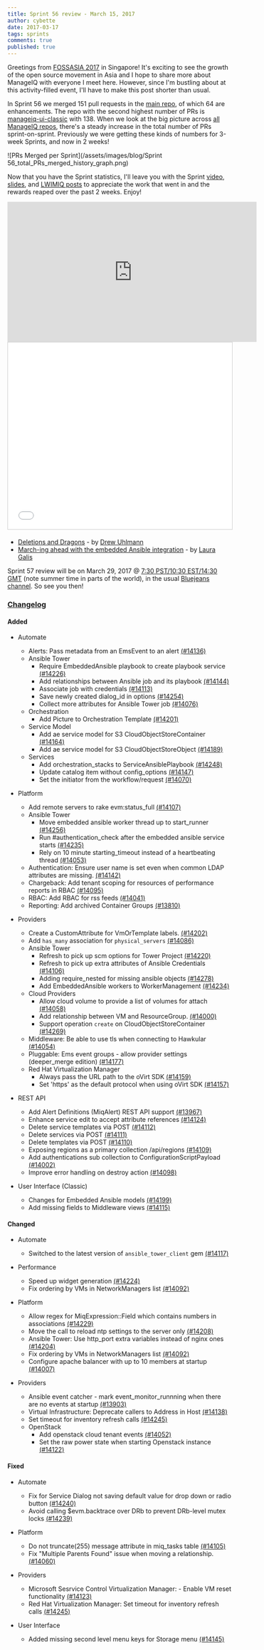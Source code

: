 ```yaml
---
title: Sprint 56 review - March 15, 2017
author: cybette
date: 2017-03-17
tags: sprints
comments: true
published: true
---
```


Greetings from [FOSSASIA 2017](http://2017.fossasia.org/) in Singapore! It's exciting to see the growth of the open source movement in Asia and I hope to share more about ManageIQ with everyone I meet here. However, since I'm bustling about at this activity-filled event, I'll have to make this post shorter than usual.

In Sprint 56 we merged 151 pull requests in the [main repo](https://github.com/manageiq/manageiq), of which 64 are enhancements. The repo with the second highest number of PRs is [manageiq-ui-classic](https://github.com/manageiq/manageiq-ui-classic) with 138. When we look at the big picture across [all ManageIQ repos](https://github.com/manageiq), there's a steady increase in the total number of PRs sprint-on-sprint. Previously we were getting these kinds of numbers for 3-week Sprints, and now in 2 weeks!

![PRs Merged per Sprint](/assets/images/blog/Sprint 56_total_PRs_merged_history_graph.png)

Now that you have the Sprint statistics, I'll leave you with the Sprint [video](https://www.youtube.com/watch?v=NnQs9Mbw3DM), [slides](https://www.slideshare.net/ManageIQ/sprint-56), and [LWIMIQ posts](http://manageiq.org/blog/tags/LWIMIQ/) to appreciate the work that went in and the rewards reaped over the past 2 weeks. Enjoy!

<iframe width="560" height="315" src="https://www.youtube.com/embed/NnQs9Mbw3DM" frameborder="0" allowfullscreen></iframe>

<iframe src="//www.slideshare.net/slideshow/embed_code/key/dwttWsIjCqd85g" width="510" height="420" frameborder="0" marginwidth="0" marginheight="0" scrolling="no" style="border:1px solid #CCC; border-width:1px; margin-bottom:5px; max-width: 100%;" allowfullscreen> </iframe>

* [Deletions and Dragons](/blog/2017/03/deletions-and-dragons/) - by [Drew Uhlmann](https://github.com/d-m-u) 
* [March-ing ahead with the embedded Ansible integration](/blog/2017/03/marching-ahead-embedded-ansible/) - by [Laura Galis](https://github.com/lgalis)

Sprint 57 review will be on March 29, 2017 @ [7:30 PST/10:30 EST/14:30 GMT](https://www.timeanddate.com/worldclock/fixedtime.html?msg=ManageIQ+Sprint+57+review&iso=20170329T1430) (note summer time in parts of the world), in the usual [Bluejeans channel](https://bluejeans.com/5927041376/). So see you then!

### [Changelog](https://github.com/ManageIQ/manageiq/blob/master/CHANGELOG.md)

#### Added

- Automate
  - Alerts: Pass metadata from an EmsEvent to an alert [(#14136)](https://github.com/ManageIQ/manageiq/pull/14136)
  - Ansible Tower
    - Require EmbeddedAnsible playbook to create playbook service [(#14226)](https://github.com/ManageIQ/manageiq/pull/14226)
    - Add relationships between Ansible job and its playbook [(#14144)](https://github.com/ManageIQ/manageiq/pull/14144)
    - Associate job with credentials [(#14113)](https://github.com/ManageIQ/manageiq/pull/14113)
    - Save newly created dialog_id in options [(#14254)](https://github.com/ManageIQ/manageiq/pull/14254)
    - Collect more attributes for Ansible Tower job [(#14076)](https://github.com/ManageIQ/manageiq/pull/14076)
  - Orchestration
    - Add Picture to Orchestration Template [(#14201)](https://github.com/ManageIQ/manageiq/pull/14201)
  - Service Model
    - Add ae service model for S3 CloudObjectStoreContainer [(#14164)](https://github.com/ManageIQ/manageiq/pull/14164)
    - Add ae service model for S3 CloudObjectStoreObject [(#14189)](https://github.com/ManageIQ/manageiq/pull/14189)
  - Services
    - Add orchestration_stacks to ServiceAnsiblePlaybook [(#14248)](https://github.com/ManageIQ/manageiq/pull/14248)
    - Update catalog item without config_options [(#14147)](https://github.com/ManageIQ/manageiq/pull/14147)
    - Set the initiator from the workflow/request [(#14070)](https://github.com/ManageIQ/manageiq/pull/14070)

- Platform
  - Add remote servers to rake evm:status_full [(#14107)](https://github.com/ManageIQ/manageiq/pull/14107)
  - Ansible Tower
    - Move embedded ansible worker thread up to start_runner [(#14256)](https://github.com/ManageIQ/manageiq/pull/14256)
    - Run #authentication_check after the embedded ansible service starts [(#14235)](https://github.com/ManageIQ/manageiq/pull/14235)
    - Rely on 10 minute starting_timeout instead of a heartbeating thread [(#14053)](https://github.com/ManageIQ/manageiq/pull/14053)
  - Authentication: Ensure user name is set even when common LDAP attributes are missing. [(#14142)](https://github.com/ManageIQ/manageiq/pull/14142)
  - Chargeback: Add tenant scoping for resources of performance reports in RBAC [(#14095)](https://github.com/ManageIQ/manageiq/pull/14095)
  - RBAC: Add RBAC for rss feeds [(#14041)](https://github.com/ManageIQ/manageiq/pull/14041)
  - Reporting: Add archived Container Groups [(#13810)](https://github.com/ManageIQ/manageiq/pull/13810)

- Providers
  - Create a CustomAttribute for VmOrTemplate labels. [(#14202)](https://github.com/ManageIQ/manageiq/pull/14202)
  - Add `has_many` association for `physical_servers` [(#14086)](https://github.com/ManageIQ/manageiq/pull/14086)
  - Ansible Tower
    - Refresh to pick up scm options for Tower Project [(#14220)](https://github.com/ManageIQ/manageiq/pull/14220)
    - Refresh to pick up extra attributes of Ansible Credentials [(#14106)](https://github.com/ManageIQ/manageiq/pull/14106)
    - Adding require_nested for missing ansible objects [(#14278)](https://github.com/ManageIQ/manageiq/pull/14278)
    - Add EmbeddedAnsible workers to WorkerManagement [(#14234)](https://github.com/ManageIQ/manageiq/pull/14234)
  - Cloud Providers
    - Allow cloud volume to provide a list of volumes for attach [(#14058)](https://github.com/ManageIQ/manageiq/pull/14058)
    - Add relationship between VM and ResourceGroup. [(#14000)](https://github.com/ManageIQ/manageiq/pull/14000)
    - Support operation `create` on CloudObjectStoreContainer [(#14269)](https://github.com/ManageIQ/manageiq/pull/14269)
  - Middleware: Be able to use tls when connecting to Hawkular [(#14054)](https://github.com/ManageIQ/manageiq/pull/14054)
  - Pluggable: Ems event groups - allow provider settings (deeper_merge edition) [(#14177)](https://github.com/ManageIQ/manageiq/pull/14177)
  - Red Hat Virtualization Manager
    - Always pass the URL path to the oVirt SDK [(#14159)](https://github.com/ManageIQ/manageiq/pull/14159)
    - Set 'https' as the default protocol when using oVirt SDK [(#14157)](https://github.com/ManageIQ/manageiq/pull/14157)

- REST API
  - Add Alert Definitions (MiqAlert) REST API support [(#13967)](https://github.com/ManageIQ/manageiq/pull/13967)
  - Enhance service edit to accept attribute references  [(#14124)](https://github.com/ManageIQ/manageiq/pull/14124)
  - Delete service templates via POST [(#14112)](https://github.com/ManageIQ/manageiq/pull/14112)
  - Delete services via POST [(#14111)](https://github.com/ManageIQ/manageiq/pull/14111)
  - Delete templates via POST [(#14110)](https://github.com/ManageIQ/manageiq/pull/14110)
  - Exposing regions as a primary collection /api/regions [(#14109)](https://github.com/ManageIQ/manageiq/pull/14109)
  - Add authentications sub collection to ConfigurationScriptPayload  [(#14002)](https://github.com/ManageIQ/manageiq/pull/14002)
  - Improve error handling on destroy action [(#14098)](https://github.com/ManageIQ/manageiq/pull/14098)

- User Interface (Classic)
  - Changes for Embedded Ansible models [(#14199)](https://github.com/ManageIQ/manageiq/pull/14199)
  - Add missing fields to Middleware views [(#14115)](https://github.com/ManageIQ/manageiq/pull/14115)

#### Changed

- Automate
  - Switched to the latest version of `ansible_tower_client` gem [(#14117)](https://github.com/ManageIQ/manageiq/pull/14117)

- Performance
  - Speed up widget generation [(#14224)](https://github.com/ManageIQ/manageiq/pull/14224)
  - Fix ordering by VMs in NetworkManagers list [(#14092)](https://github.com/ManageIQ/manageiq/pull/14092)

- Platform
  - Allow regex for MiqExpression::Field which contains numbers in associations [(#14229)](https://github.com/ManageIQ/manageiq/pull/14229)
  - Move the call to reload ntp settings to the server only [(#14208)](https://github.com/ManageIQ/manageiq/pull/14208)
  - Ansible Tower: Use http_port extra variables instead of nginx ones [(#14204)](https://github.com/ManageIQ/manageiq/pull/14204)
  - Fix ordering by VMs in NetworkManagers list [(#14092)](https://github.com/ManageIQ/manageiq/pull/14092)
  - Configure apache balancer with up to 10 members at startup [(#14007)](https://github.com/ManageIQ/manageiq/pull/14007)

- Providers
  - Ansible event catcher - mark event_monitor_runnning when there are no events at startup [(#13903)](https://github.com/ManageIQ/manageiq/pull/13903)
  - Virtual Infrastructure: Deprecate callers to Address in Host [(#14138)](https://github.com/ManageIQ/manageiq/pull/14138)
  - Set timeout for inventory refresh calls [(#14245)](https://github.com/ManageIQ/manageiq/pull/14245)
  - OpenStack
    - Add openstack cloud tenant events [(#14052)](https://github.com/ManageIQ/manageiq/pull/14052)
    - Set the raw power state when starting Openstack instance [(#14122)](https://github.com/ManageIQ/manageiq/pull/14122)

#### Fixed

- Automate
  - Fix for Service Dialog not saving default value <None> for drop down or radio button [(#14240)](https://github.com/ManageIQ/manageiq/pull/14240)
  - Avoid calling $evm.backtrace over DRb to prevent DRb-level mutex locks [(#14239)](https://github.com/ManageIQ/manageiq/pull/14239)

- Platform
  - Do not truncate(255) message attribute in miq_tasks table [(#14105)](https://github.com/ManageIQ/manageiq/pull/14105)
  - Fix "Multiple Parents Found" issue when moving a relationship. [(#14060)](https://github.com/ManageIQ/manageiq/pull/14060)

- Providers
  - Microsoft Sesrvice Control Virtualization Manager: - Enable VM reset functionality [(#14123)](https://github.com/ManageIQ/manageiq/pull/14123)
  - Red Hat Virtualization Manager: Set timeout for inventory refresh calls [(#14245)](https://github.com/ManageIQ/manageiq/pull/14245)

- User Interface
  - Added missing second level menu keys for Storage menu [(#14145)](https://github.com/ManageIQ/manageiq/pull/14145)


